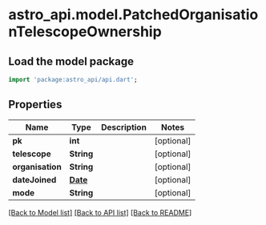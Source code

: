 # astro_api.model.PatchedOrganisationTelescopeOwnership

## Load the model package
```dart
import 'package:astro_api/api.dart';
```

## Properties
Name | Type | Description | Notes
------------ | ------------- | ------------- | -------------
**pk** | **int** |  | [optional] 
**telescope** | **String** |  | [optional] 
**organisation** | **String** |  | [optional] 
**dateJoined** | [**Date**](Date.md) |  | [optional] 
**mode** | **String** |  | [optional] 

[[Back to Model list]](../README.md#documentation-for-models) [[Back to API list]](../README.md#documentation-for-api-endpoints) [[Back to README]](../README.md)


